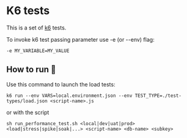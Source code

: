 # K6 tests

This is a set of [k6](https://k6.io) tests.

To invoke k6 test passing parameter use -e (or --env) flag:

```
-e MY_VARIABLE=MY_VALUE
```

## How to run 🚀

Use this command to launch the load tests:

```
k6 run --env VARS=local.environment.json --env TEST_TYPE=./test-types/load.json <script-name>.js
```

or with the script

``` shell
sh run_performance_test.sh <local|dev|uat|prod> <load|stress|spike|soak|...> <script-name> <db-name> <subkey>
```
